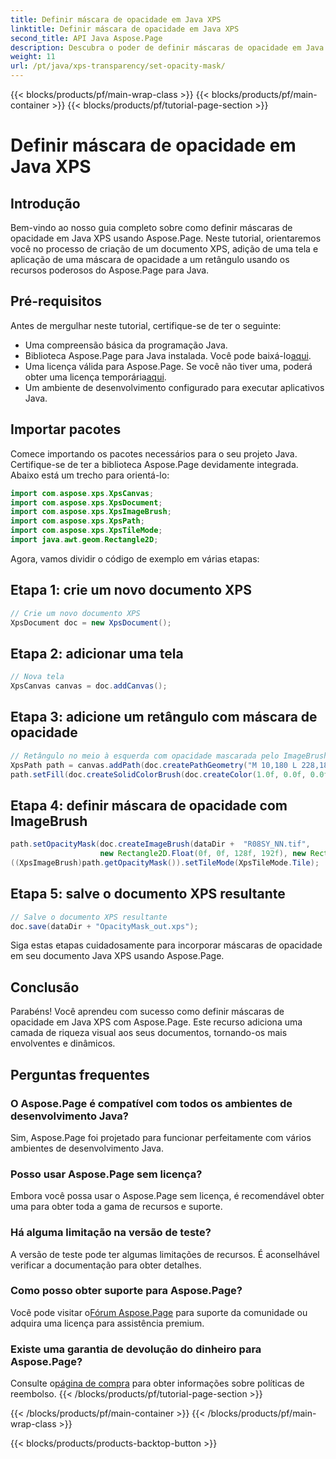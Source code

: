 ```yaml
---
title: Definir máscara de opacidade em Java XPS
linktitle: Definir máscara de opacidade em Java XPS
second_title: API Java Aspose.Page
description: Descubra o poder de definir máscaras de opacidade em Java XPS com Aspose.Page. Siga nosso guia passo a passo para obter uma experiência documental visualmente aprimorada.
weight: 11
url: /pt/java/xps-transparency/set-opacity-mask/
---
```


{{< blocks/products/pf/main-wrap-class >}}
{{< blocks/products/pf/main-container >}}
{{< blocks/products/pf/tutorial-page-section >}}

# Definir máscara de opacidade em Java XPS

## Introdução
Bem-vindo ao nosso guia completo sobre como definir máscaras de opacidade em Java XPS usando Aspose.Page. Neste tutorial, orientaremos você no processo de criação de um documento XPS, adição de uma tela e aplicação de uma máscara de opacidade a um retângulo usando os recursos poderosos do Aspose.Page para Java.
## Pré-requisitos
Antes de mergulhar neste tutorial, certifique-se de ter o seguinte:
- Uma compreensão básica da programação Java.
-  Biblioteca Aspose.Page para Java instalada. Você pode baixá-lo[aqui](https://releases.aspose.com/page/java/).
-  Uma licença válida para Aspose.Page. Se você não tiver uma, poderá obter uma licença temporária[aqui](https://purchase.aspose.com/temporary-license/).
- Um ambiente de desenvolvimento configurado para executar aplicativos Java.
## Importar pacotes
Comece importando os pacotes necessários para o seu projeto Java. Certifique-se de ter a biblioteca Aspose.Page devidamente integrada. Abaixo está um trecho para orientá-lo:
```java
import com.aspose.xps.XpsCanvas;
import com.aspose.xps.XpsDocument;
import com.aspose.xps.XpsImageBrush;
import com.aspose.xps.XpsPath;
import com.aspose.xps.XpsTileMode;
import java.awt.geom.Rectangle2D;
```
Agora, vamos dividir o código de exemplo em várias etapas:
## Etapa 1: crie um novo documento XPS
```java
// Crie um novo documento XPS
XpsDocument doc = new XpsDocument();
```
## Etapa 2: adicionar uma tela
```java
// Nova tela
XpsCanvas canvas = doc.addCanvas();
```
## Etapa 3: adicione um retângulo com máscara de opacidade
```java
// Retângulo no meio à esquerda com opacidade mascarada pelo ImageBrush
XpsPath path = canvas.addPath(doc.createPathGeometry("M 10,180 L 228,180 228,285 10,285"));
path.setFill(doc.createSolidColorBrush(doc.createColor(1.0f, 0.0f, 0.0f)));
```
## Etapa 4: definir máscara de opacidade com ImageBrush
```java
path.setOpacityMask(doc.createImageBrush(dataDir +  "R08SY_NN.tif", 
                    new Rectangle2D.Float(0f, 0f, 128f, 192f), new Rectangle2D.Float(0f, 0f, 64f, 96f)));
((XpsImageBrush)path.getOpacityMask()).setTileMode(XpsTileMode.Tile);
```
## Etapa 5: salve o documento XPS resultante
```java
// Salve o documento XPS resultante
doc.save(dataDir + "OpacityMask_out.xps"); 
```
Siga estas etapas cuidadosamente para incorporar máscaras de opacidade em seu documento Java XPS usando Aspose.Page.
## Conclusão
Parabéns! Você aprendeu com sucesso como definir máscaras de opacidade em Java XPS com Aspose.Page. Este recurso adiciona uma camada de riqueza visual aos seus documentos, tornando-os mais envolventes e dinâmicos.
## Perguntas frequentes
### O Aspose.Page é compatível com todos os ambientes de desenvolvimento Java?
Sim, Aspose.Page foi projetado para funcionar perfeitamente com vários ambientes de desenvolvimento Java.
### Posso usar Aspose.Page sem licença?
Embora você possa usar o Aspose.Page sem licença, é recomendável obter uma para obter toda a gama de recursos e suporte.
### Há alguma limitação na versão de teste?
A versão de teste pode ter algumas limitações de recursos. É aconselhável verificar a documentação para obter detalhes.
### Como posso obter suporte para Aspose.Page?
 Você pode visitar o[Fórum Aspose.Page](https://forum.aspose.com/c/page/39) para suporte da comunidade ou adquira uma licença para assistência premium.
### Existe uma garantia de devolução do dinheiro para Aspose.Page?
 Consulte o[página de compra](https://purchase.aspose.com/buy) para obter informações sobre políticas de reembolso.
{{< /blocks/products/pf/tutorial-page-section >}}

{{< /blocks/products/pf/main-container >}}
{{< /blocks/products/pf/main-wrap-class >}}

{{< blocks/products/products-backtop-button >}}
